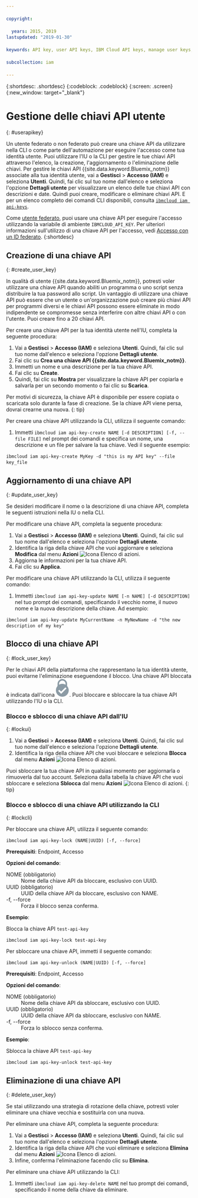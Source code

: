 ```yaml
---

copyright:

  years: 2015, 2019
lastupdated: "2019-01-30"

keywords: API key, user API keys, IBM Cloud API keys, manage user keys, create API key

subcollection: iam

---
```


{:shortdesc: .shortdesc}
{:codeblock: .codeblock}
{:screen: .screen}
{:new_window: target="_blank"}

# Gestione delle chiavi API utente
{: #userapikey}

Un utente federato o non federato può creare una chiave API da utilizzare nella CLI o come parte dell'automazione per eseguire l'accesso come tua identità utente. Puoi utilizzare l'IU o la CLI per gestire le tue chiavi API attraverso l'elenco, la creazione, l'aggiornamento o l'eliminazione delle chiavi. Per gestire le chiavi API {{site.data.keyword.Bluemix_notm}} associate alla tua identità utente, vai a **Gestisci** &gt; **Accesso (IAM)** e seleziona **Utenti**. Quindi, fai clic sul tuo nome dall'elenco e seleziona l'opzione **Dettagli utente** per visualizzare un elenco delle tue chiavi API con descrizioni e date. Quindi puoi creare, modificare o eliminare chiavi API. E per un elenco completo dei comandi CLI disponibili, consulta [`ibmcloud iam api-keys`](/docs/cli/reference/ibmcloud?topic=cloud-cli-ibmcloud_commands_iam#ibmcloud_iam_api_keys).

Come [utente federato](/docs/account?topic=account-signup#signup), puoi usare una chiave API per eseguire l'accesso utilizzando la variabile di ambiente `IBMCLOUD_API_KEY`. Per ulteriori informazioni sull'utilizzo di una chiave API per l'accesso, vedi [Accesso con un ID federato](/docs/iam?topic=iam-federated_id#federated_id).
{:shortdesc}

## Creazione di una chiave API
{: #create_user_key}

In qualità di utente {{site.data.keyword.Bluemix_notm}}, potresti voler utilizzare una chiave API quando abiliti un programma o uno script senza distribuire la tua password allo script. Un vantaggio di utilizzare una chiave API può essere che un utente o un'organizzazione può creare più chiavi API per programmi diversi e le chiavi API possono essere eliminate in modo indipendente se compromesse senza interferire con altre chiavi API o con l'utente. Puoi creare fino a 20 chiavi API.

Per creare una chiave API per la tua identità utente nell'IU, completa la seguente procedura:

1. Vai a **Gestisci** &gt; **Accesso (IAM)** e seleziona **Utenti**. Quindi, fai clic sul tuo nome dall'elenco e seleziona l'opzione **Dettagli utente**.
2. Fai clic su **Crea una chiave API {{site.data.keyword.Bluemix_notm}}**.
3. Immetti un nome e una descrizione per la tua chiave API.
4. Fai clic su **Create**.
5. Quindi, fai clic su **Mostra** per visualizzare la chiave API per copiarla e salvarla per un secondo momento o fai clic su **Scarica**.

Per motivi di sicurezza, la chiave API è disponibile per essere copiata o scaricata solo durante la fase di creazione. Se la chiave API viene persa, dovrai crearne una nuova.
{: tip}

Per creare una chiave API utilizzando la CLI, utilizza il seguente comando:

1. Immetti `ibmcloud iam api-key-create NAME [-d DESCRIPTION] [-f, --file FILE]` nel prompt dei comandi e specifica un nome, una descrizione e un file per salvare la tua chiave. Vedi il seguente esempio:

```
ibmcloud iam api-key-create MyKey -d "this is my API key" --file key_file
```


## Aggiornamento di una chiave API
{: #update_user_key}

Se desideri modificare il nome o la descrizione di una chiave API, completa le seguenti istruzioni nella IU o nella CLI.

Per modificare una chiave API, completa la seguente procedura:

1. Vai a **Gestisci** &gt; **Accesso (IAM)** e seleziona **Utenti**. Quindi, fai clic sul tuo nome dall'elenco e seleziona l'opzione **Dettagli utente**.
2. Identifica la riga della chiave API che vuoi aggiornare e seleziona **Modifica** dal menu **Azioni** ![Icona Elenco di azioni](../icons/action-menu-icon.svg).
3. Aggiorna le informazioni per la tua chiave API.
4. Fai clic su **Applica**.

Per modificare una chiave API utilizzando la CLI, utilizza il seguente comando:

1. Immetti `ibmcloud iam api-key-update NAME [-n NAME] [-d DESCRIPTION]` nel tuo prompt dei comandi, specificando il vecchio nome, il nuovo nome e la nuova descrizione della chiave. Ad esempio:

```
ibmcloud iam api-key-update MyCurrentName -n MyNewName -d "the new description of my key"
```

## Blocco di una chiave API
{: #lock_user_key}

Per le chiavi API della piattaforma che rappresentano la tua identità utente, puoi evitarne l'eliminazione eseguendone il blocco. Una chiave API bloccata è indicata dall'icona ![Icona di bloccato](images/locked.svg "Bloccato"). Puoi bloccare e sbloccare la tua chiave API utilizzando l'IU o la CLI.

### Blocco e sblocco di una chiave API dall'IU
{: #lockui}

1. Vai a **Gestisci** &gt; **Accesso (IAM)** e seleziona **Utenti**. Quindi, fai clic sul tuo nome dall'elenco e seleziona l'opzione **Dettagli utente**.
2. Identifica la riga della chiave API che vuoi bloccare e seleziona **Blocca** dal menu **Azioni** ![Icona Elenco di azioni](../icons/action-menu-icon.svg).

Puoi sbloccare la tua chiave API in qualsiasi momento per aggiornarla o rimuoverla dal tuo account. Seleziona dalla tabella la chiave API che vuoi sbloccare e seleziona **Sblocca** dal menu **Azioni** ![Icona Elenco di azioni](../icons/action-menu-icon.svg).
{: tip}

### Blocco e sblocco di una chiave API utilizzando la CLI
{: #lockcli}

Per bloccare una chiave API, utilizza il seguente comando:

```
ibmcloud iam api-key-lock (NAME|UUID) [-f, --force]
```

<strong>Prerequisiti</strong>:  Endpoint, Accesso

<strong>Opzioni del comando</strong>:
<dl>
<dt>NOME (obbligatorio)</dt>
<dd>Nome della chiave API da bloccare, esclusivo con UUID.</dd>
<dt>UUID (obbligatorio)</dt>
<dd>UUID della chiave API da bloccare, esclusivo con NAME.</dd>
<dt>-f, --force</dt>
<dd>Forza il blocco senza conferma.</dd>
</dl>

<strong>Esempio</strong>:

Blocca la chiave API `test-api-key`

```
ibmcloud iam api-key-lock test-api-key
```

Per sbloccare una chiave API, immetti il seguente comando:

```
ibmcloud iam api-key-unlock (NAME|UUID) [-f, --force]
```

<strong>Prerequisiti</strong>:  Endpoint, Accesso

<strong>Opzioni del comando</strong>:
<dl>
<dt>NOME (obbligatorio)</dt>
<dd>Nome della chiave API da sbloccare, esclusivo con UUID.</dd>
<dt>UUID (obbligatorio)</dt>
<dd>UUID della chiave API da sbloccare, esclusivo con NAME.</dd>
<dt>-f, --force</dt>
<dd>Forza lo sblocco senza conferma.</dd>
</dl>

<strong>Esempio</strong>:

Sblocca la chiave API `test-api-key`

```
ibmcloud iam api-key-unlock test-api-key
```


## Eliminazione di una chiave API
{: #delete_user_key}

Se stai utilizzando una strategia di rotazione della chiave, potresti voler eliminare una chiave vecchia e sostituirla con una nuova.

Per eliminare una chiave API, completa la seguente procedura:

1. Vai a **Gestisci** &gt; **Accesso (IAM)** e seleziona **Utenti**. Quindi, fai clic sul tuo nome dall'elenco e seleziona l'opzione **Dettagli utente**.
2. Identifica la riga della chiave API che vuoi eliminare e seleziona **Elimina** dal menu **Azioni** ![Icona Elenco di azioni](../icons/action-menu-icon.svg).
3. Infine, conferma l'eliminazione facendo clic su **Elimina**.

Per eliminare una chiave API utilizzando la CLI:
1. Immetti `ibmcloud iam api-key-delete NAME` nel tuo prompt dei comandi, specificando il nome della chiave da eliminare.
